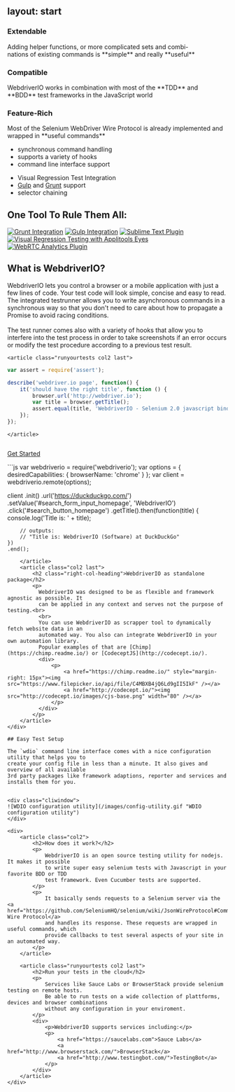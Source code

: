 layout: start
---

<aside class="teaser">
    <div class="teaserbox">
        <h3>Extendable</h3>
        <p>
            Adding helper functions, or more complicated sets and combi-<br>nations of existing
            commands is **simple** and really **useful**
        </p>
    </div>
    <div class="teaserbox">
        <h3>Compatible</h3>
        <p>
            WebdriverIO works in combination with most of the **TDD** and **BDD** test frameworks
            in the JavaScript world
        </p>
    </div>
    <div class="teaserbox">
        <h3>Feature-Rich</h3>
        <p>
            Most of the Selenium WebDriver Wire Protocol is already implemented and wrapped in
            **useful commands**
        </p>
    </div>
</aside>

<aside class="features">
    <ul>
        <li>synchronous command handling</li>
        <li>supports a variety of hooks</li>
        <li>command line interface support</li>
    </ul>
    <ul>
        <li>Visual Regression Test Integration</li>
        <li><a href="http://gulpjs.com/">Gulp</a> and <a href="http://gruntjs.com/">Grunt</a> support</li>
        <li>selector chaining</li>
    </ul>
</aside>

<div class="rulethemall">
    <h2 class="text-align">One Tool To Rule Them All:</h2>
    <a href="https://github.com/webdriverio/grunt-webdriver"><img src="/images/plugins/grunt.png" alt="Grunt Integration"></a>
    <a href="https://github.com/webdriverio/gulp-webdriver"><img src="/images/plugins/gulp.png" alt="Gulp Integration"></a>
    <a href="https://packagecontrol.io/packages/WebdriverIO"><img src="/images/plugins/sublime.png" alt="Sublime Text Plugin"></a>
    <a href="https://github.com/webdriverio/webdrivercss#applitools-eyes-support"><img src="/images/plugins/applitools.png" alt="Visual Regression Testing with Applitools Eyes"></a>
    <a href="https://github.com/webdriverio/webdriverrtc"><img src="/images/plugins/webrtc.png" alt="WebRTC Analytics Plugin"></a>
</div>


## What is WebdriverIO?

<div style="overflow: hidden">
    <article class="col2">
        WebdriverIO lets you control a browser or a mobile application with just a few
        lines of code. Your test code will look simple, concise and easy to read. The
        integrated testrunner allows you to write asynchronous commands in a synchronous
        way so that you don't need to care about how to propagate a Promise to avoid
        racing conditions.<br>
        <br>
        The test runner comes also with a variety of hooks that allow you to interfere
        into the test process in order to take screenshots if an error occurs or modify
        the test procedure according to a previous test result.
    </article>

    <article class="runyourtests col2 last">
```js
var assert = require('assert');

describe('webdriver.io page', function() {
    it('should have the right title', function () {
        browser.url('http://webdriver.io');
        var title = browser.getTitle();
        assert.equal(title, 'WebdriverIO - Selenium 2.0 javascript bindings for nodejs');
    });
});
```
    </article>
</div>

<a href="/guide.html" class="button getstarted">Get Started</a>
<div class="testimonials"></div>

<div style="overflow: hidden">
    <article class="col2 standalone">
```js
var webdriverio = require('webdriverio');
var options = { desiredCapabilities: { browserName: 'chrome' } };
var client = webdriverio.remote(options);

client
    .init()
    .url('https://duckduckgo.com/')
    .setValue('#search_form_input_homepage', 'WebdriverIO')
    .click('#search_button_homepage')
    .getTitle().then(function(title) {
        console.log('Title is: ' + title);

        // outputs:
        // "Title is: WebdriverIO (Software) at DuckDuckGo"
    })
    .end();
```
    </article>
    <article class="col2 last">
        <h2 class="right-col-heading">WebdriverIO as standalone package</h2>
        <p>
          WebdriverIO was designed to be as flexible and framework agnostic as possible. It
          can be applied in any context and serves not the purpose of testing.<br>
          <br>
          You can use WebdriverIO as scrapper tool to dynamically fetch website data in an
          automated way. You also can integrate WebdriverIO in your own automation library.
          Popular examples of that are [Chimp](https://chimp.readme.io/) or [CodeceptJS](http://codecept.io/).
          <div>
              <p>
                  <a href="https://chimp.readme.io/" style="margin-right: 15px"><img src="https://www.filepicker.io/api/file/C4MBXB4jQ6Ld9gII5IkF" /></a>
                  <a href="http://codecept.io/"><img src="http://codecept.io/images/cjs-base.png" width="80" /></a>
              </p>
          </div>
        </p>
    </article>
</div>

## Easy Test Setup

The `wdio` command line interface comes with a nice configuration utility that helps you to
create your config file in less than a minute. It also gives and overview of all available
3rd party packages like framework adaptions, reporter and services and installs them for you.


<div class="cliwindow">
![WDIO configuration utility](/images/config-utility.gif "WDIO configuration utility")
</div>

<div>
    <article class="col2">
        <h2>How does it work?</h2>
        <p>
            WebdriverIO is an open source testing utility for nodejs. It makes it possible
            to write super easy selenium tests with Javascript in your favorite BDD or TDD
            test framework. Even Cucumber tests are supported.
        </p>
        <p>
            It basically sends requests to a Selenium server via the <a href="https://github.com/SeleniumHQ/selenium/wiki/JsonWireProtocol#Command_Reference">WebDriver Wire Protocol</a>
            and handles its response. These requests are wrapped in useful commands, which
            provide callbacks to test several aspects of your site in an automated way.
        </p>
    </article>

    <article class="runyourtests col2 last">
        <h2>Run your tests in the cloud</h2>
        <p>
            Services like Sauce Labs or BrowserStack provide selenium testing on remote hosts.
            Be able to run tests on a wide collection of plattforms, devices and browser combinations
            without any configuration in your enviroment.
        </p>
        <div>
            <p>WebdriverIO supports services including:</p>
            <p>
                <a href="https://saucelabs.com">Sauce Labs</a>
                <a href="http://www.browserstack.com/">BrowserStack</a>
                <a href="http://www.testingbot.com/">TestingBot</a>
            </p>
        </div>
    </article>
</div>
